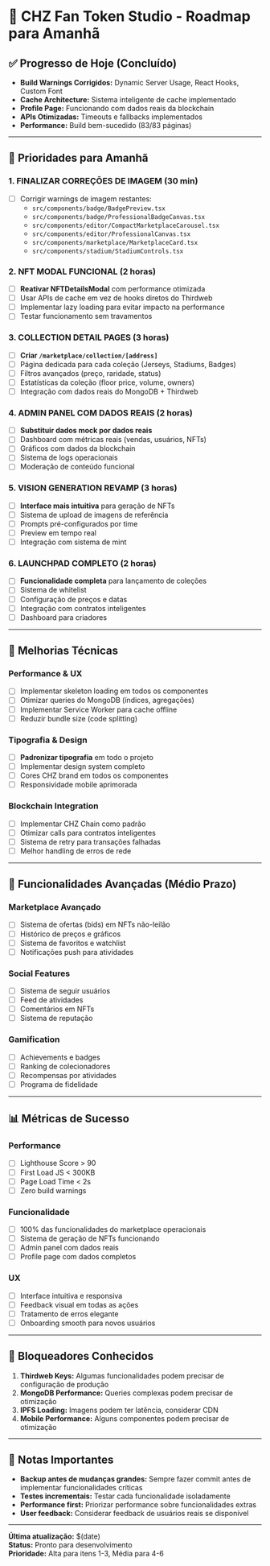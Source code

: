 # 🚀 CHZ Fan Token Studio - Roadmap para Amanhã

## ✅ **Progresso de Hoje (Concluído)**
- **Build Warnings Corrigidos:** Dynamic Server Usage, React Hooks, Custom Font
- **Cache Architecture:** Sistema inteligente de cache implementado
- **Profile Page:** Funcionando com dados reais da blockchain
- **APIs Otimizadas:** Timeouts e fallbacks implementados
- **Performance:** Build bem-sucedido (83/83 páginas)

---

## 🎯 **Prioridades para Amanhã**

### **1. FINALIZAR CORREÇÕES DE IMAGEM (30 min)**
- [ ] Corrigir warnings de imagem restantes:
  - `src/components/badge/BadgePreview.tsx`
  - `src/components/badge/ProfessionalBadgeCanvas.tsx`
  - `src/components/editor/CompactMarketplaceCarousel.tsx`
  - `src/components/editor/ProfessionalCanvas.tsx`
  - `src/components/marketplace/MarketplaceCard.tsx`
  - `src/components/stadium/StadiumControls.tsx`

### **2. NFT MODAL FUNCIONAL (2 horas)**
- [ ] **Reativar NFTDetailsModal** com performance otimizada
- [ ] Usar APIs de cache em vez de hooks diretos do Thirdweb
- [ ] Implementar lazy loading para evitar impacto na performance
- [ ] Testar funcionamento sem travamentos

### **3. COLLECTION DETAIL PAGES (3 horas)**
- [ ] **Criar `/marketplace/collection/[address]`**
- [ ] Página dedicada para cada coleção (Jerseys, Stadiums, Badges)
- [ ] Filtros avançados (preço, raridade, status)
- [ ] Estatísticas da coleção (floor price, volume, owners)
- [ ] Integração com dados reais do MongoDB + Thirdweb

### **4. ADMIN PANEL COM DADOS REAIS (2 horas)**
- [ ] **Substituir dados mock por dados reais**
- [ ] Dashboard com métricas reais (vendas, usuários, NFTs)
- [ ] Gráficos com dados da blockchain
- [ ] Sistema de logs operacionais
- [ ] Moderação de conteúdo funcional

### **5. VISION GENERATION REVAMP (3 horas)**
- [ ] **Interface mais intuitiva** para geração de NFTs
- [ ] Sistema de upload de imagens de referência
- [ ] Prompts pré-configurados por time
- [ ] Preview em tempo real
- [ ] Integração com sistema de mint

### **6. LAUNCHPAD COMPLETO (2 horas)**
- [ ] **Funcionalidade completa** para lançamento de coleções
- [ ] Sistema de whitelist
- [ ] Configuração de preços e datas
- [ ] Integração com contratos inteligentes
- [ ] Dashboard para criadores

---

## 🔧 **Melhorias Técnicas**

### **Performance & UX**
- [ ] Implementar skeleton loading em todos os componentes
- [ ] Otimizar queries do MongoDB (índices, agregações)
- [ ] Implementar Service Worker para cache offline
- [ ] Reduzir bundle size (code splitting)

### **Tipografia & Design**
- [ ] **Padronizar tipografia** em todo o projeto
- [ ] Implementar design system completo
- [ ] Cores CHZ brand em todos os componentes
- [ ] Responsividade mobile aprimorada

### **Blockchain Integration**
- [ ] Implementar CHZ Chain como padrão
- [ ] Otimizar calls para contratos inteligentes
- [ ] Sistema de retry para transações falhadas
- [ ] Melhor handling de erros de rede

---

## 🎨 **Funcionalidades Avançadas (Médio Prazo)**

### **Marketplace Avançado**
- [ ] Sistema de ofertas (bids) em NFTs não-leilão
- [ ] Histórico de preços e gráficos
- [ ] Sistema de favoritos e watchlist
- [ ] Notificações push para atividades

### **Social Features**
- [ ] Sistema de seguir usuários
- [ ] Feed de atividades
- [ ] Comentários em NFTs
- [ ] Sistema de reputação

### **Gamification**
- [ ] Achievements e badges
- [ ] Ranking de colecionadores
- [ ] Recompensas por atividades
- [ ] Programa de fidelidade

---

## 📊 **Métricas de Sucesso**

### **Performance**
- [ ] Lighthouse Score > 90
- [ ] First Load JS < 300KB
- [ ] Page Load Time < 2s
- [ ] Zero build warnings

### **Funcionalidade**
- [ ] 100% das funcionalidades do marketplace operacionais
- [ ] Sistema de geração de NFTs funcionando
- [ ] Admin panel com dados reais
- [ ] Profile page com dados completos

### **UX**
- [ ] Interface intuitiva e responsiva
- [ ] Feedback visual em todas as ações
- [ ] Tratamento de erros elegante
- [ ] Onboarding smooth para novos usuários

---

## 🚨 **Bloqueadores Conhecidos**

1. **Thirdweb Keys:** Algumas funcionalidades podem precisar de configuração de produção
2. **MongoDB Performance:** Queries complexas podem precisar de otimização
3. **IPFS Loading:** Imagens podem ter latência, considerar CDN
4. **Mobile Performance:** Alguns componentes podem precisar de otimização

---

## 📝 **Notas Importantes**

- **Backup antes de mudanças grandes:** Sempre fazer commit antes de implementar funcionalidades críticas
- **Testes incrementais:** Testar cada funcionalidade isoladamente
- **Performance first:** Priorizar performance sobre funcionalidades extras
- **User feedback:** Considerar feedback de usuários reais se disponível

---

**Última atualização:** $(date)  
**Status:** Pronto para desenvolvimento  
**Prioridade:** Alta para itens 1-3, Média para 4-6 